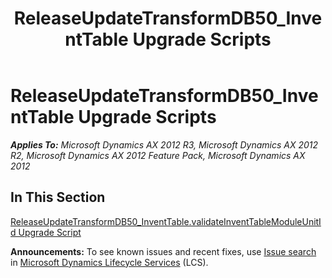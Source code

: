 ﻿---
title: ReleaseUpdateTransformDB50_InventTable Upgrade Scripts
TOCTitle: ReleaseUpdateTransformDB50_InventTable Upgrade Scripts
ms:assetid: 09d56670-9821-4cf7-a8f5-dd83b018a1dc
ms:mtpsurl: https://msdn.microsoft.com/en-us/library/JJ735599(v=AX.60)
ms:contentKeyID: 49706509
ms.date: 05/18/2015
mtps_version: v=AX.60
---

# ReleaseUpdateTransformDB50\_InventTable Upgrade Scripts 


_**Applies To:** Microsoft Dynamics AX 2012 R3, Microsoft Dynamics AX 2012 R2, Microsoft Dynamics AX 2012 Feature Pack, Microsoft Dynamics AX 2012_

## In This Section

[ReleaseUpdateTransformDB50\_InventTable.validateInventTableModuleUnitId Upgrade Script](releaseupdatetransformdb50-inventtable-validateinventtablemoduleunitid-upgrade-script.md)

  
**Announcements:** To see known issues and recent fixes, use [Issue search](http://go.microsoft.com/fwlink/?linkid=389258) in [Microsoft Dynamics Lifecycle Services](http://go.microsoft.com/fwlink/?linkid=306505) (LCS).

